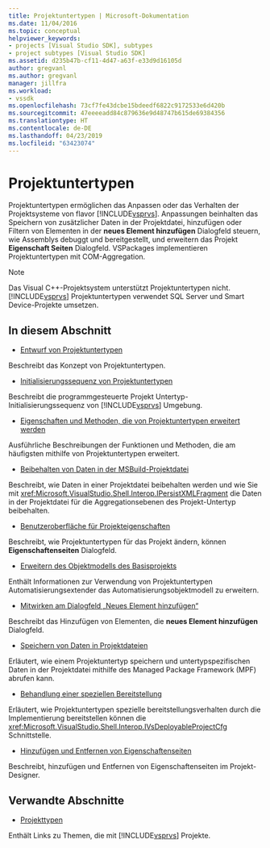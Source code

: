 ```yaml
---
title: Projektuntertypen | Microsoft-Dokumentation
ms.date: 11/04/2016
ms.topic: conceptual
helpviewer_keywords:
- projects [Visual Studio SDK], subtypes
- project subtypes [Visual Studio SDK]
ms.assetid: d235b47b-cf11-4d47-a63f-e33d9d16105d
author: gregvanl
ms.author: gregvanl
manager: jillfra
ms.workload:
- vssdk
ms.openlocfilehash: 73cf7fe43dcbe15bdeedf6822c9172533e6d420b
ms.sourcegitcommit: 47eeeeadd84c879636e9d48747b615de69384356
ms.translationtype: HT
ms.contentlocale: de-DE
ms.lasthandoff: 04/23/2019
ms.locfileid: "63423074"
---
```

# <a name="project-subtypes"></a>Projektuntertypen
Projektuntertypen ermöglichen das Anpassen oder das Verhalten der Projektsysteme von flavor [!INCLUDE[vsprvs](../../code-quality/includes/vsprvs_md.md)]. Anpassungen beinhalten das Speichern von zusätzlicher Daten in der Projektdatei, hinzufügen oder Filtern von Elementen in der **neues Element hinzufügen** Dialogfeld steuern, wie Assemblys debuggt und bereitgestellt, und erweitern das Projekt **Eigenschaft Seiten** Dialogfeld. VSPackages implementieren Projektuntertypen mit COM-Aggregation.

> [!NOTE]
> Das Visual C++-Projektsystem unterstützt Projektuntertypen nicht. [!INCLUDE[vsprvs](../../code-quality/includes/vsprvs_md.md)] Projektuntertypen verwendet SQL Server und Smart Device-Projekte umsetzen.

## <a name="in-this-section"></a>In diesem Abschnitt
- [Entwurf von Projektuntertypen](../../extensibility/internals/project-subtypes-design.md)

 Beschreibt das Konzept von Projektuntertypen.

- [Initialisierungssequenz von Projektuntertypen](../../extensibility/internals/initialization-sequence-of-project-subtypes.md)

 Beschreibt die programmgesteuerte Projekt Untertyp-Initialisierungssequenz von [!INCLUDE[vsprvs](../../code-quality/includes/vsprvs_md.md)] Umgebung.

- [Eigenschaften und Methoden, die von Projektuntertypen erweitert werden](../../extensibility/internals/properties-and-methods-extended-by-project-subtypes.md)

 Ausführliche Beschreibungen der Funktionen und Methoden, die am häufigsten mithilfe von Projektuntertypen erweitert.

- [Beibehalten von Daten in der MSBuild-Projektdatei](../../extensibility/internals/persisting-data-in-the-msbuild-project-file.md)

 Beschreibt, wie Daten in einer Projektdatei beibehalten werden und wie Sie mit <xref:Microsoft.VisualStudio.Shell.Interop.IPersistXMLFragment> die Daten in der Projektdatei für die Aggregationsebenen des Projekt-Untertyp beibehalten.

- [Benutzeroberfläche für Projekteigenschaften](../../extensibility/internals/project-property-user-interface.md)

 Beschreibt, wie Projektuntertypen für das Projekt ändern, können **Eigenschaftenseiten** Dialogfeld.

- [Erweitern des Objektmodells des Basisprojekts](../../extensibility/internals/extending-the-object-model-of-the-base-project.md)

 Enthält Informationen zur Verwendung von Projektuntertypen Automatisierungsextender das Automatisierungsobjektmodell zu erweitern.

- [Mitwirken am Dialogfeld „Neues Element hinzufügen“](../../extensibility/internals/contributing-to-the-add-new-item-dialog-box.md)

 Beschreibt das Hinzufügen von Elementen, die **neues Element hinzufügen** Dialogfeld.

- [Speichern von Daten in Projektdateien](../../extensibility/saving-data-in-project-files.md)

 Erläutert, wie einem Projektuntertyp speichern und untertypspezifischen Daten in der Projektdatei mithilfe des Managed Package Framework (MPF) abrufen kann.

- [Behandlung einer speziellen Bereitstellung](../../extensibility/internals/handling-specialized-deployment.md)

 Erläutert, wie Projektuntertypen spezielle bereitstellungsverhalten durch die Implementierung bereitstellen können die <xref:Microsoft.VisualStudio.Shell.Interop.IVsDeployableProjectCfg> Schnittstelle.

- [Hinzufügen und Entfernen von Eigenschaftenseiten](../../extensibility/adding-and-removing-property-pages.md)

 Beschreibt, hinzufügen und Entfernen von Eigenschaftenseiten im Projekt-Designer.

## <a name="related-sections"></a>Verwandte Abschnitte
- [Projekttypen](../../extensibility/internals/project-types.md)

 Enthält Links zu Themen, die mit [!INCLUDE[vsprvs](../../code-quality/includes/vsprvs_md.md)] Projekte.